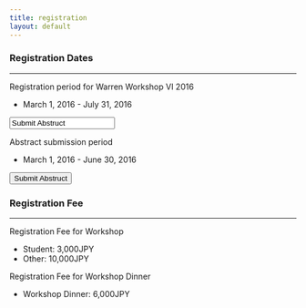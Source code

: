 ```yaml
---
title: registration
layout: default
---
```

<!-- MAIN CONTENT -->
<div id="main_content_wrap" class="outer">
  <section id="main_content" class="inner">
  <h3>Registration Dates</h3>
  <hr>
  <p id="registration">Registration period for Warren Workshop VI 2016</p>
  <ul>
  <li>March 1, 2016 - July 31, 2016</li>
  </ul>
  <input id="button_register" class="button_register" type="register" alt="register" value="Submit Abstruct" src="http://yamazakim.github.io/test_warren2016/registration/register"> 
  <br>
  <p id="registration">Abstract submission period</p>
  <ul>
  <li>March 1, 2016 - June 30, 2016</li>
  </ul>   
  <input id="button_submit" class="button_submit" type="submit" alt="submit" value="Submit Abstruct" src="http://yamazakim.github.io/test_warren2016/registration/submitAbstruct">
  <br>
  <h3>Registration Fee</h3>
  <hr>
  <p>Registration Fee for Workshop</p>
  <ul>
  <li>Student: 3,000JPY</li>
  <li>Other: 10,000JPY</li>
  </ul>
  <p>Registration Fee for Workshop Dinner</p>
  <ul>
  <li>Workshop Dinner: 6,000JPY</li>
  </ul>
  <p></p>
  <p></p>
  <p></p>
  <p></p>
  </section>
</div>
